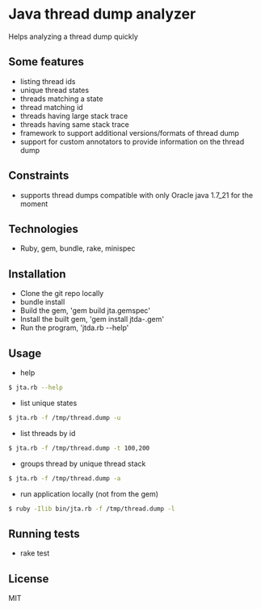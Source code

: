# Java thread dump analyzer

Helps analyzing a thread dump quickly

## Some features
  - listing thread ids
  - unique thread states
  - threads matching a state
  - thread matching id
  - threads having large stack trace
  - threads having same stack trace
  - framework to support additional versions/formats of thread dump
  - support for custom annotators to provide information on the thread dump

## Constraints
 - supports thread dumps compatible with only Oracle java 1.7_21 for the moment
 
## Technologies
 - Ruby, gem, bundle, rake, minispec

## Installation
 - Clone the git repo locally
 - bundle install
 - Build the gem, 'gem build jta.gemspec'
 - Install the built gem, 'gem install jtda-<version>.gem'
 - Run the program, 'jtda.rb --help'
 
## Usage
 -  help
```sh
$ jta.rb --help
``` 
 - list unique states
```sh
$ jta.rb -f /tmp/thread.dump -u
``` 
 - list threads by id
```sh
$ jta.rb -f /tmp/thread.dump -t 100,200
```
 - groups thread by unique thread stack
```sh
$ jta.rb -f /tmp/thread.dump -a
```
 - run application locally (not from the gem) 
```sh
$ ruby -Ilib bin/jta.rb -f /tmp/thread.dump -l
```
 
## Running tests
 - rake test
 
## License
MIT

